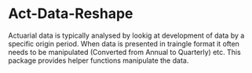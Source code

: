# Act-Data-Reshape

Actuarial data is typically analysed by lookig at development of data by a specific origin period. When data is presented in traingle format it often needs to be manipulated (Converted from Annual to Quarterly) etc. This package provides helper functions manipulate the data. 
